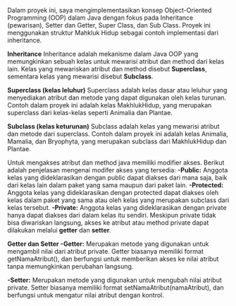 Dalam proyek ini, saya mengimplementasikan konsep Object-Oriented Programming (OOP) dalam Java dengan fokus pada Inheritance (pewarisan), Setter dan Getter, Super Class, dan Sub Class. Proyek ini menggunakan struktur Mahkluk Hidup sebagai contoh implementasi dari inheritance.

**Inheritance**
Inheritance adalah mekanisme dalam Java OOP yang memungkinkan sebuah kelas untuk mewarisi atribut dan method dari kelas lain. Kelas yang mewariskan atribut dan method disebut **Superclass**, sementara kelas yang mewarisi disebut **Subclass**.


**Superclass (kelas leluhur)**
Superclass adalah kelas dasar atau leluhur yang menyediakan atribut dan metode yang dapat digunakan oleh kelas turunan. Contoh dalam proyek ini adalah kelas MakhlukHidup, yang merupakan superclass dari kelas-kelas seperti Animalia dan Plantae.

**Subclass (kelas keturunan)**
Subclass adalah kelas yang mewarisi atribut dan metode dari superclass. Contoh dalam proyek ini adalah kelas Animalia, Mamalia, dan Bryophyta, yang merupakan subclass dari MakhlukHidup dan Plantae.


Untuk mengakses atribut dan method java memiliki modifier akses. Berikut adalah penjelasan mengenai modifer akses yang tersedia:
**-Public:** Anggota kelas yang dideklarasikan dengan public dapat diakses dari mana saja, baik dari kelas lain dalam paket yang sama maupun dari paket lain.
**-Protected:** Anggota kelas yang dideklarasikan dengan protected dapat diakses oleh kelas dalam paket yang sama atau oleh kelas yang merupakan subclass dari kelas tersebut.
**-Private:** Anggota kelas yang dideklarasikan dengan private hanya dapat diakses dari dalam kelas itu sendiri. Meskipun private tidak bisa diwariskan langsung, akses ke atribut atau method private dapat dilakukan melalui **getter** dan **setter**.

**Getter dan Setter**
**-Getter:** Merupakan metode yang digunakan untuk mengambil nilai dari atribut private. Getter biasanya memiliki format getNamaAtribut(), dan berfungsi untuk memberikan akses ke nilai atribut tanpa memungkinkan perubahan langsung.

**-Setter:** Merupakan metode yang digunakan untuk mengubah nilai atribut private. Setter biasanya memiliki format setNamaAtribut(namaAtribut), dan berfungsi untuk mengatur nilai atribut dengan kontrol.
